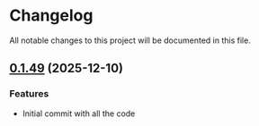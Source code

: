 # Changelog

All notable changes to this project will be documented in this file.

## [0.1.49]() (2025-12-10)
### Features
* Initial commit with all the code
